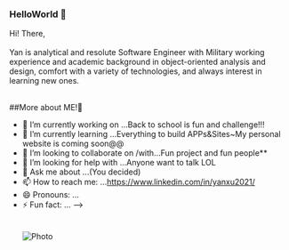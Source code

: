 ### HelloWorld 👋

Hi! There,<br><br>Yan is analytical and resolute Software Engineer with Military working experience and academic background in object-oriented analysis and design, comfort with a variety of technologies, and always interest in learning new ones.</br></br>

##More about ME!👋

- 🔭 I’m currently working on ...Back to school is fun and challenge!!!
- 🌱 I’m currently learning ...Everything to build APPs&Sites~My personal website is coming soon@@
- 👯 I’m looking to collaborate on /with...Fun project and fun people**
- 🤔 I’m looking for help with ...Anyone want to talk LOL
- 💬 Ask me about ...(You decided)
- 📫 How to reach me: ...https://www.linkedin.com/in/yanxu2021/
- 😄 Pronouns: ...
- ⚡ Fun fact: ...
-->
<br><br><br>![Photo](https://media-exp1.licdn.com/dms/image/C4D16AQFrUKJ1TCqo4g/profile-displaybackgroundimage-shrink_200_800/0/1615595320882?e=1620864000&v=beta&t=OzkOq8_sBWs2V05pFsKf4MtwAr9_L4u7AeoISgEc_jc)</br></br></br>
